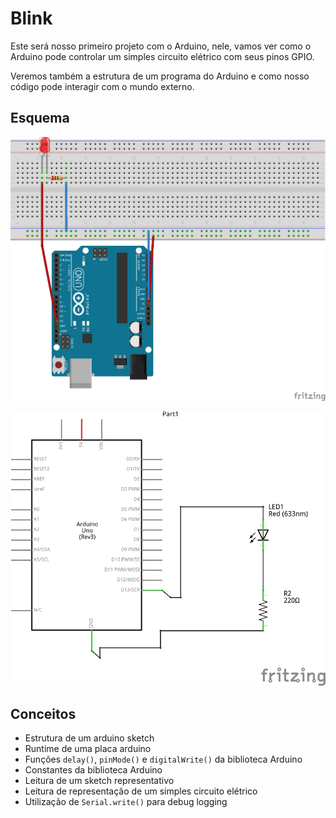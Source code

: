 # Blink

Este será nosso primeiro projeto com o Arduino, nele, vamos ver como o Arduino pode controlar um simples circuito elétrico com seus pinos GPIO.

Veremos também a estrutura de um programa do Arduino e como nosso código pode interagir com o mundo externo.

## Esquema

![Protoboard](src/blink/sketch.png)


![Esquema elétrico](src/blink/schem.png)

## Conceitos

- Estrutura de um arduino sketch
- Runtime de uma placa arduino
- Funções `delay()`, `pinMode()` e `digitalWrite()` da biblioteca Arduino
- Constantes da biblioteca Arduino
- Leitura de um sketch representativo
- Leitura de representação de um simples circuito elétrico
- Utilização de `Serial.write()` para debug logging